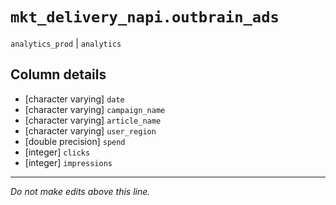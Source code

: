 # `mkt_delivery_napi.outbrain_ads`
`analytics_prod` | `analytics`

## Column details
* [character varying] `date`
* [character varying] `campaign_name`
* [character varying] `article_name`
* [character varying] `user_region`
* [double precision] `spend`
* [integer]   `clicks`
* [integer]   `impressions`

-------------------------------------------------------------------------------
*Do not make edits above this line.*
